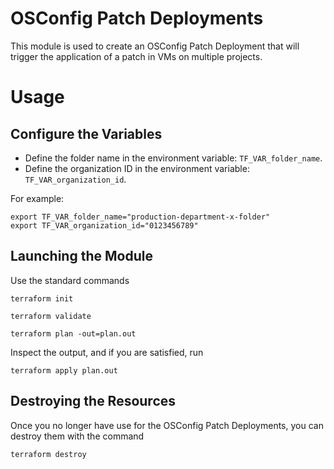 # OSConfig Patch Deployments

This module is used to create an OSConfig Patch Deployment that will trigger
the application of a patch in VMs on multiple projects.

# Usage

## Configure the Variables

*  Define the folder name in the environment variable: `TF_VAR_folder_name`.
*  Define the organization ID in the environment variable: `TF_VAR_organization_id`.

For example:

```
export TF_VAR_folder_name="production-department-x-folder"
export TF_VAR_organization_id="0123456789"
```


## Launching the Module

Use the standard commands

```
terraform init
```

```
terraform validate
```

```
terraform plan -out=plan.out
```

Inspect the output, and if you are satisfied, run

```
terraform apply plan.out
```

## Destroying the Resources

Once you no longer have use for the OSConfig Patch Deployments, you can destroy them with the command

```
terraform destroy
```
